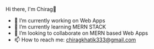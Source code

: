 Hi there, I'm Chirag👋

- 🔭 I’m currently working on Web Apps
- 🌱 I’m currently learning MERN STACK
- 👯 I’m looking to collaborate on MERN based Web Apps
- 📫 How to reach me: chiragkhatik333@gmail.com

